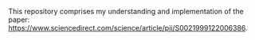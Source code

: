 This repository comprises my understanding and implementation of the paper: https://www.sciencedirect.com/science/article/pii/S0021999122006386. 

